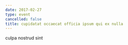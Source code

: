 ```yaml
---
date: 2017-02-27
type: event
cancelled: false
title: cupidatat occaecat officia ipsum qui ex nulla
---
```

culpa nostrud sint